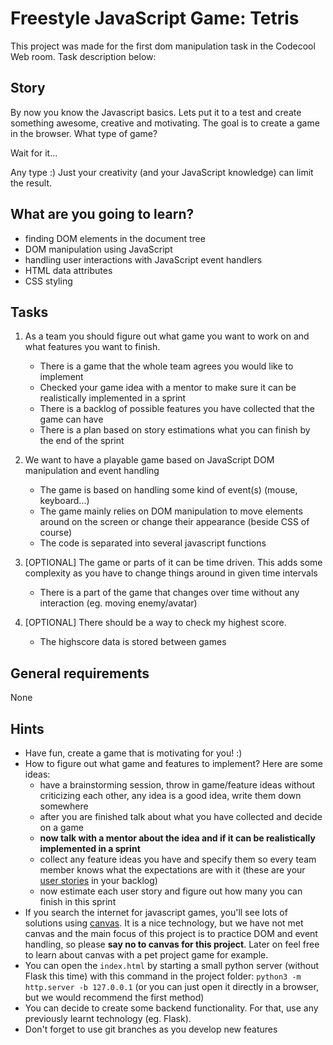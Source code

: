 # Freestyle JavaScript Game: Tetris

This project was made for the first dom manipulation task in the Codecool Web room.
Task description below:

## Story

By now you know the Javascript basics. Lets put it to a test and create something awesome, creative and motivating. The goal is to create a game in the browser. What type of game?

Wait for it...

Any type :) Just your creativity (and your JavaScript knowledge) can limit the result.


## What are you going to learn?

 - finding DOM elements in the document tree
 - DOM manipulation using JavaScript
 - handling user interactions with JavaScript event handlers
 - HTML data attributes
 - CSS styling


## Tasks


1. As a team you should figure out what game you want to work on and what features you want to finish.

    - There is a game that the whole team agrees you would like to implement
    - Checked your game idea with a mentor to make sure it can be realistically implemented in a sprint
    - There is a backlog of possible features you have collected that the game can have
    - There is a plan based on story estimations what you can finish by the end of the sprint

2. We want to have a playable game based on JavaScript DOM manipulation and event handling

    - The game is based on handling some kind of event(s) (mouse, keyboard...)
    - The game mainly relies on DOM manipulation to move elements around on the screen or change their appearance (beside CSS of course)
    - The code is separated into several javascript functions

3. [OPTIONAL] The game or parts of it can be time driven. This adds some complexity as you have to change things around in given time intervals

    - There is a part of the game that changes over time without any interaction (eg. moving enemy/avatar)

4. [OPTIONAL] There should be a way to check my highest score.

    - The highscore data is stored between games


## General requirements


None

## Hints

 - Have fun, create a game that is motivating for you! :)
 - How to figure out what game and features to implement? Here are some ideas:
   - have a brainstorming session, throw in game/feature ideas without criticizing each other, any idea is a good idea, write them down somewhere
   - after you are finished talk about what you have collected and decide on a game
   - **now talk with a mentor about the idea and if it can be realistically implemented in a sprint**
   - collect any feature ideas you have and specify them so every team member knows what the expectations are with it (these are your [user stories](https://www.mountaingoatsoftware.com/agile/user-stories) in your backlog)
   - now estimate each user story and figure out how many you can finish in this sprint
 - If you search the internet for javascript games, you'll see lots of solutions using [canvas](https://developer.mozilla.org/en-US/docs/Web/API/Canvas_API). It is a nice technology, but we have not met canvas and the main focus of this project is to practice DOM and event handling, so please **say no to canvas for this project**. Later on feel free to learn about canvas with a pet project game for example. 
 - You can open the `index.html` by starting a small python server (without Flask this time) with this command in the project folder: `python3 -m http.server -b 127.0.0.1` (or you can just open it directly in a browser, but we would recommend the first method)
 - You can decide to create some backend functionality. For that, use any previously learnt technology (eg. Flask).
 - Don't forget to use git branches as you develop new features
 
